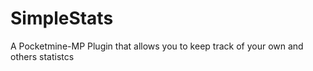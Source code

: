 # SimpleStats
A Pocketmine-MP Plugin that allows you to keep track of your own and others statistcs

